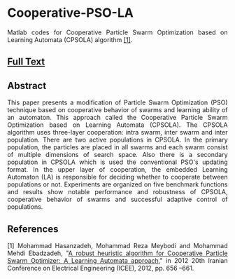 # Cooperative-PSO-LA
<p align="justify"> Matlab codes for Cooperative Particle Swarm Optimization based on Learning Automata (CPSOLA) algorithm <a href="http://ieeexplore.ieee.org/xpl/articleDetails.jsp?tp=&arnumber=6292436"  target="_blank">[1]</a>. </p>

<h2><a href="URL" target="_blank">Full Text</a></h2>

<h2><a id="abstract" class="anchor" href="#abstract" aria-hidden="true"><span class="octicon octicon-link"></span></a>Abstract</h2>

<p align="justify"> This paper presents a modification of Particle Swarm Optimization (PSO) technique based on cooperative behavior of swarms and learning ability of an automaton. This approach called the Cooperative Particle Swarm Optimization based on Learning Automata (CPSOLA). The CPSOLA algorithm uses three-layer cooperation: intra swarm, inter swarm and inter population. There are two active populations in CPSOLA. In the primary population, the particles are placed in all swarms and each swarm consist of multiple dimensions of search space. Also there is a secondary population in CPSOLA which is used the conventional PSO's updating format. In the upper layer of cooperation, the embedded Learning Automaton (LA) is responsible for deciding whether to cooperate between populations or not. Experiments are organized on five benchmark functions and results show notable performance and robustness of CPSOLA, cooperative behavior of swarms and successful adaptive control of populations. </p>

<h2><a id="references" class="anchor" href="#references" aria-hidden="true"><span class="octicon octicon-link"></span></a>References</h2>


<p align="justify"> [1] Mohammad Hasanzadeh, Mohammad Reza Meybodi and Mohammad Mehdi Ebadzadeh, "<a href="http://ieeexplore.ieee.org/xpl/articleDetails.jsp?tp=&arnumber=6292436"  target="_blank">A robust heuristic algorithm for Cooperative Particle Swarm Optimizer: A Learning Automata approach</a>," in 2012 20th Iranian Conference on Electrical Engineering (ICEE), 2012, pp. 656 –661.</p>

